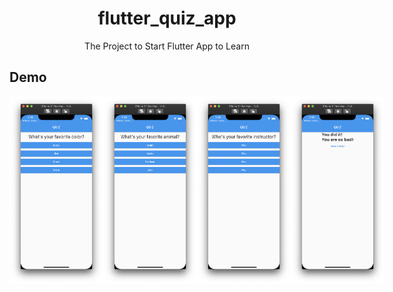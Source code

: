 <h1 align="center">flutter_quiz_app</h1>
<div align="center">
    The Project to Start Flutter App to Learn
</div>

## Demo

<div style="display:flex" align="center">
    <img src="images/1.png" alt="1" width="150"/>
    <img src="images/2.png" alt="2" width="150"/>
    <img src="images/3.png" alt="3" width="150"/>
    <img src="images/4.png" alt="4" width="150"/>
</div>
